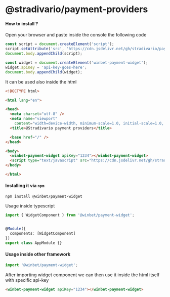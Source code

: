# @stradivario/payment-providers


#### How to install ?

Open your browser and paste inside the console the following code

```js
const script = document.createElement('script');
script.setAttribute('src', 'https://cdn.jsdelivr.net/gh/stradivario/payment-providers/release/payment-widget-winbet.js');
document.body.appendChild(script);

const widget = document.createElement('winbet-payment-widget');
widget.apiKey = 'api-key-goes-here';
document.body.appendChild(widget);
```


It can be used also inside the html

```html
<!DOCTYPE html>

<html lang="en">

<head>
  <meta charset="utf-8" />
  <meta name="viewport"
    content="width=device-width, minimum-scale=1.0, initial-scale=1.0, user-scalable=yes, maximum-scale=5.0" />
  <title>@Stradivario payment providers</title>

  <base href="/" />
</head>

<body>
  <winbet-payment-widget apiKey="1234"></winbet-payment-widget>
  <script type="text/javascript" src="https://cdn.jsdelivr.net/gh/stradivario/payment-providers/release/payment-widget-winbet.js"></script>
</body>

</html>
```


#### Installing it via `npm`

```
npm install @winbet/payment-widget
```


Usage inside typescript
```ts
import { WidgetComponent } from '@winbet/payment-widget';


@Module({
  components: [WidgetComponent]
})
export class AppModule {}
```


#### Usage inside other framework


```ts
import '@winbet/payment-widget';
```


After importing widget component we can then use it inside the html itself with specific api-key

```html
<winbet-payment-widget apiKey="1234"></winbet-payment-widget>
```